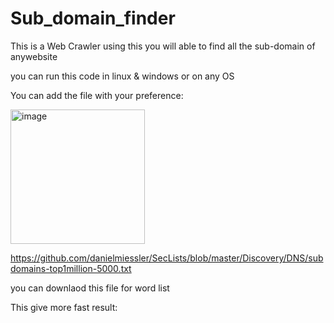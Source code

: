 # Sub_domain_finder


This is a Web Crawler using this you will able to find all the sub-domain of anywebsite

you can run this code in linux & windows or on any OS

You can add the file with your preference:

<img width="215" alt="image" src="https://user-images.githubusercontent.com/92649604/190617307-113da7d3-f59c-43c5-8117-c16584ced281.png">
 
 
https://github.com/danielmiessler/SecLists/blob/master/Discovery/DNS/subdomains-top1million-5000.txt
 
you can downlaod this file for word list

This give more fast result:



